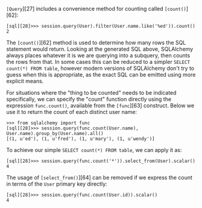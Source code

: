 `[Query`][27] includes a convenience method for counting called `[count()`][62]:
    
    
    [sql][28]>>> session.query(User).filter(User.name.like('%ed')).count()
    2

The `[count()`][62] method is used to determine how many rows the SQL statement would return. Looking at the generated SQL above, SQLAlchemy always places whatever it is we are querying into a subquery, then counts the rows from that. In some cases this can be reduced to a simpler `SELECT count(*) FROM table`, however modern versions of SQLAlchemy don't try to guess when this is appropriate, as the exact SQL can be emitted using more explicit means.

For situations where the "thing to be counted" needs to be indicated specifically, we can specify the "count" function directly using the expression `func.count()`, available from the `[func`][63] construct. Below we use it to return the count of each distinct user name:
    
    
    >>> from sqlalchemy import func
    [sql][28]>>> session.query(func.count(User.name), User.name).group_by(User.name).all()
    [(1, u'ed'), (1, u'fred'), (1, u'mary'), (1, u'wendy')]

To achieve our simple `SELECT count(*) FROM table`, we can apply it as:
    
    
    [sql][28]>>> session.query(func.count('*')).select_from(User).scalar()
    4

The usage of `[select_from()`][64] can be removed if we express the count in terms of the `User` primary key directly:
    
    
    [sql][28]>>> session.query(func.count(User.id)).scalar()
    4
